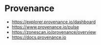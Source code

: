 # Provenance

- https://explorer.provenance.io/dashboard
- https://www.provenance.io/pulse
- https://zonescan.io/provenance/overview
- https://docs.provenance.io
